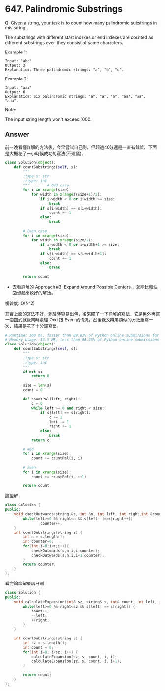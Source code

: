 # 647. Palindromic Substrings
Q: Given a string, your task is to count how many palindromic substrings in this string.

The substrings with different start indexes or end indexes are counted as different substrings even they consist of same characters.

Example 1:
```
Input: "abc"
Output: 3
Explanation: Three palindromic strings: "a", "b", "c".
```

Example 2:
```
Input: "aaa"
Output: 6
Explanation: Six palindromic strings: "a", "a", "a", "aa", "aa", "aaa".
``` 

Note:

The input string length won't exceed 1000.

## Answer
前一晚看懂詳解的方法後，今早嘗試自己刷，但超過40分還是一直有錯誤，下面是大概花了一小時候成功的寫法(不建議)。
```python
class Solution(object):
    def countSubstrings(self, s):
        """
        :type s: str
        :rtype: int
        """        # Odd case
        for i in xrange(size):
            for width in xrange((size+1)/2):
                if i-width < 0 or i+width >= size:
                    break
                if s[i-width] == s[i+width]:
                    count += 1
                else:
                    break
        
        # Even case
        for i in xrange(size):
            for width in xrange(size/2):
                if i-width < 0 or i+width+1 >= size:
                    break
                if s[i-width] == s[i+width+1]:
                    count += 1
                else:
                    break
                    
        return count
```

* 去看詳解的 Approach #3: Expand Around Possible Centers ，就能比較快回想起來較好的解法。

複雜度: O(N^2)

其實上面的寫法不好，測驗時容易出包，後來瞄了一下詳解的寫法，它是另外再寫一個函式就能同時處理 Odd 跟 Even 的情況，然後我又再用類似的方法重寫一次，結果是花了十分鐘寫出。

```python
# Runtime: 100 ms, faster than 89.63% of Python online submissions for Palindromic Substrings.
# Memory Usage: 13.5 MB, less than 68.35% of Python online submissions for Palindromic Substrings.
class Solution(object):
    def countSubstrings(self, s):
        """
        :type s: str
        :rtype: int
        """
        if not s:
            return 0
        
        size = len(s)
        count = 0
        
        def countPal(left, right):
            c = 0
            while left >= 0 and right < size:
                if s[left] == s[right]:
                    c += 1
                    left -= 1
                    right += 1
                else:
                    break
            return c
            
        # Odd
        for i in xrange(size):
            count += countPal(i, i)
            
        # Even
        for i in xrange(size):
            count += countPal(i, i+1)
            
        return count
```

論譠解
```c++
class Solution {
public:
    void checkOutwards(string &s, int &n, int left, int right,int &counter){
        while(left>=0 && right<n && s[left--]==s[right++])
                counter++;
    }
    int countSubstrings(string s) {
        int n = s.length();
        int counter=0;
        for(int i=0;i<n;i++){
            checkOutwards(s,n,i,i,counter);
            checkOutwards(s,n,i,i+1,counter);
        }
        return counter;
    }
};
```
看完論譠解後隔日刷
```c++
class Solution {
public:
    void calculateExpansion(int& sz, string& s, int& count, int left, int right) {
        while(left>=0 && right<sz && s[left] == s[right]) {
            count++;
            --left;
            ++right;
        }
    }
    
    int countSubstrings(string s) {
        int sz = s.length();
        int count = 0;
        for(int i=0; i<sz; i++) {
            calculateExpansion(sz, s, count, i, i);
            calculateExpansion(sz, s, count, i, i+1);
        }
        
        return count;
    }
};
```